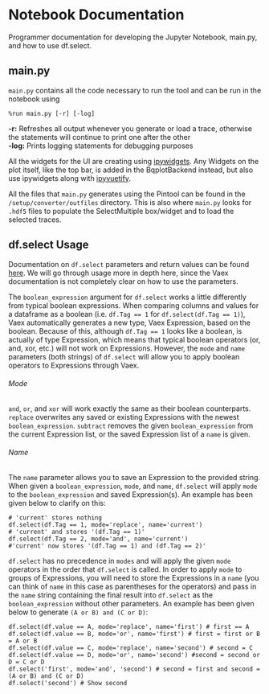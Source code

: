 # Notebook Documentation

Programmer documentation for developing the Jupyter Notebook, main.py, and how to use df.select.

## main.py

`main.py` contains all the code necessary to run the tool and can be run in the notebook using
```
%run main.py [-r] [-log]
```
**-r:** Refreshes all output whenever you generate or load a trace, otherwise the statements will continue to print one after the other  
**-log:** Prints logging statements for debugging purposes  

All the widgets for the UI are creating using
[ipywidgets](https://ipywidgets.readthedocs.io/en/latest/ "ipywidgets Documentation"). Any Widgets on the plot itself, like the top bar, is added in the BqplotBackend instead, but also use ipywidgets along with 
[ipyvuetify](https://github.com/mariobuikhuizen/ipyvuetify "ipyvuetify Documentation").  
  
All the files that `main.py` generates using the Pintool can be found in the `/setup/converter/outfiles` directory. This is also where `main.py` looks for `.hdf5` files to populate the SelectMultiple box/widget and to load the selected traces.


## df.select Usage

Documentation on `df.select` parameters and return values can be found 
[here](https://vaex.readthedocs.io/en/latest/api.html#vaex.dataframe.DataFrame.select "df.select Documentation"). We will go through usage more in depth here, since the Vaex documentation is not completely clear on how to use the parameters.  
  
The `boolean_expression` argument for `df.select` works a little differently from typical boolean expressions. When comparing columns and values for a dataframe as a boolean (i.e. `df.Tag == 1` for `df.select(df.Tag == 1)`), Vaex automatically generates a new type, Vaex Expression, based on the boolean. Because of this, although `df.Tag == 1` looks like a boolean, is actually of type Expression, which means that typical boolean operators (or, and, xor, etc.) will not work on Expressions. However, the `mode` and `name` parameters (both strings) of `df.select` will allow you to apply boolean operators to Expressions through Vaex.


###### Mode

`and`, `or`, and `xor` will work exactly the same as their boolean counterparts. `replace` overwrites any saved or existing Expressions with the newest `boolean_expression`. `subtract` removes the given `boolean_expression` from the current Expression list, or the saved Expression list of a `name` is given.

###### Name

The `name` parameter allows you to save an Expression to the provided string. When given a `boolean_expression`, `mode`, and `name`, `df.select` will apply `mode` to the `boolean_expression` and saved Expression(s). An example has been given below to clarify on this:

```
# 'current' stores nothing
df.select(df.Tag == 1, mode='replace', name='current')
# 'current' and stores '(df.Tag == 1)'
df.select(df.Tag == 2, mode='and', name='current')
#'current' now stores '(df.Tag == 1) and (df.Tag == 2)'

```

`df.select` has no precedence in `modes` and will apply the given `mode` operators in the order that `df.select` is called. In order to apply `mode` to groups of Expressions, you will need to store the Expressions in a `name` (you can think of `name` in this case as parentheses for the operators) and pass in the `name` string containing the final result into `df.select` as the `boolean_expression` without other parameters. An example has been given below to generate `(A or B) and (C or D)`:

```
df.select(df.value == A, mode='replace', name='first') # first == A
df.select(df.value == B, mode='or', name='first') # first = first or B = A or B
df.select(df.value == C, mode='replace', name='second') # second = C
df.select(df.value == D, mode='or', name='second') #second = second or D = C or D
df.select('first', mode='and', 'second') # second = first and second = (A or B) and (C or D)
df.select('second') # Show second

```
